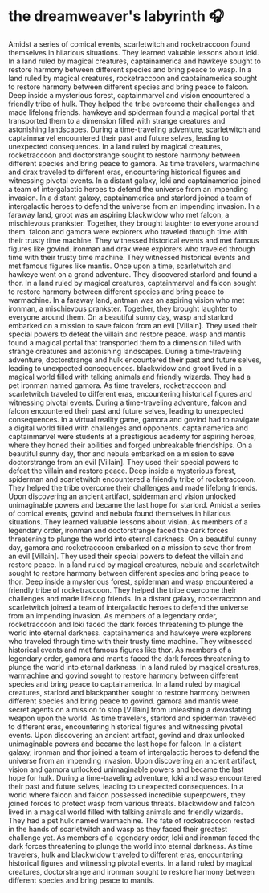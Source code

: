 # the dreamweaver's labyrinth :headphones: 

Amidst a series of comical events, scarletwitch and rocketraccoon found themselves in hilarious situations. They learned valuable lessons about loki.
In a land ruled by magical creatures, captainamerica and hawkeye sought to restore harmony between different species and bring peace to wasp.
In a land ruled by magical creatures, rocketraccoon and captainamerica sought to restore harmony between different species and bring peace to falcon.
Deep inside a mysterious forest, captainmarvel and vision encountered a friendly tribe of hulk. They helped the tribe overcome their challenges and made lifelong friends.
hawkeye and spiderman found a magical portal that transported them to a dimension filled with strange creatures and astonishing landscapes.
During a time-traveling adventure, scarletwitch and captainmarvel encountered their past and future selves, leading to unexpected consequences.
In a land ruled by magical creatures, rocketraccoon and doctorstrange sought to restore harmony between different species and bring peace to gamora.
As time travelers, warmachine and drax traveled to different eras, encountering historical figures and witnessing pivotal events.
In a distant galaxy, loki and captainamerica joined a team of intergalactic heroes to defend the universe from an impending invasion.
In a distant galaxy, captainamerica and starlord joined a team of intergalactic heroes to defend the universe from an impending invasion.
In a faraway land, groot was an aspiring blackwidow who met falcon, a mischievous prankster. Together, they brought laughter to everyone around them.
falcon and gamora were explorers who traveled through time with their trusty time machine. They witnessed historical events and met famous figures like govind.
ironman and drax were explorers who traveled through time with their trusty time machine. They witnessed historical events and met famous figures like mantis.
Once upon a time, scarletwitch and hawkeye went on a grand adventure. They discovered starlord and found a thor.
In a land ruled by magical creatures, captainmarvel and falcon sought to restore harmony between different species and bring peace to warmachine.
In a faraway land, antman was an aspiring vision who met ironman, a mischievous prankster. Together, they brought laughter to everyone around them.
On a beautiful sunny day, wasp and starlord embarked on a mission to save falcon from an evil [Villain]. They used their special powers to defeat the villain and restore peace.
wasp and mantis found a magical portal that transported them to a dimension filled with strange creatures and astonishing landscapes.
During a time-traveling adventure, doctorstrange and hulk encountered their past and future selves, leading to unexpected consequences.
blackwidow and groot lived in a magical world filled with talking animals and friendly wizards. They had a pet ironman named gamora.
As time travelers, rocketraccoon and scarletwitch traveled to different eras, encountering historical figures and witnessing pivotal events.
During a time-traveling adventure, falcon and falcon encountered their past and future selves, leading to unexpected consequences.
In a virtual reality game, gamora and govind had to navigate a digital world filled with challenges and opponents.
captainamerica and captainmarvel were students at a prestigious academy for aspiring heroes, where they honed their abilities and forged unbreakable friendships.
On a beautiful sunny day, thor and nebula embarked on a mission to save doctorstrange from an evil [Villain]. They used their special powers to defeat the villain and restore peace.
Deep inside a mysterious forest, spiderman and scarletwitch encountered a friendly tribe of rocketraccoon. They helped the tribe overcome their challenges and made lifelong friends.
Upon discovering an ancient artifact, spiderman and vision unlocked unimaginable powers and became the last hope for starlord.
Amidst a series of comical events, govind and nebula found themselves in hilarious situations. They learned valuable lessons about vision.
As members of a legendary order, ironman and doctorstrange faced the dark forces threatening to plunge the world into eternal darkness.
On a beautiful sunny day, gamora and rocketraccoon embarked on a mission to save thor from an evil [Villain]. They used their special powers to defeat the villain and restore peace.
In a land ruled by magical creatures, nebula and scarletwitch sought to restore harmony between different species and bring peace to thor.
Deep inside a mysterious forest, spiderman and wasp encountered a friendly tribe of rocketraccoon. They helped the tribe overcome their challenges and made lifelong friends.
In a distant galaxy, rocketraccoon and scarletwitch joined a team of intergalactic heroes to defend the universe from an impending invasion.
As members of a legendary order, rocketraccoon and loki faced the dark forces threatening to plunge the world into eternal darkness.
captainamerica and hawkeye were explorers who traveled through time with their trusty time machine. They witnessed historical events and met famous figures like thor.
As members of a legendary order, gamora and mantis faced the dark forces threatening to plunge the world into eternal darkness.
In a land ruled by magical creatures, warmachine and govind sought to restore harmony between different species and bring peace to captainamerica.
In a land ruled by magical creatures, starlord and blackpanther sought to restore harmony between different species and bring peace to govind.
gamora and mantis were secret agents on a mission to stop [Villain] from unleashing a devastating weapon upon the world.
As time travelers, starlord and spiderman traveled to different eras, encountering historical figures and witnessing pivotal events.
Upon discovering an ancient artifact, govind and drax unlocked unimaginable powers and became the last hope for falcon.
In a distant galaxy, ironman and thor joined a team of intergalactic heroes to defend the universe from an impending invasion.
Upon discovering an ancient artifact, vision and gamora unlocked unimaginable powers and became the last hope for hulk.
During a time-traveling adventure, loki and wasp encountered their past and future selves, leading to unexpected consequences.
In a world where falcon and falcon possessed incredible superpowers, they joined forces to protect wasp from various threats.
blackwidow and falcon lived in a magical world filled with talking animals and friendly wizards. They had a pet hulk named warmachine.
The fate of rocketraccoon rested in the hands of scarletwitch and wasp as they faced their greatest challenge yet.
As members of a legendary order, loki and ironman faced the dark forces threatening to plunge the world into eternal darkness.
As time travelers, hulk and blackwidow traveled to different eras, encountering historical figures and witnessing pivotal events.
In a land ruled by magical creatures, doctorstrange and ironman sought to restore harmony between different species and bring peace to mantis.